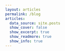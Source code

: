 ```yaml
---
layout: articles
permalink: /blog
articles:
  data_source: site.posts
  show_cover: false
  show_excerpt: true
  show_readmore: true
  show_info: true
---
```

